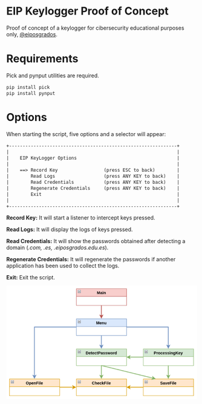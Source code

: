 # EIP Keylogger Proof of Concept
Proof of concept of a keylogger for cibersecurity educational purposes only, <a href="https://eiposgrados.com/programas/master-en-ciberseguridad/">@eiposgrados</a>.

# Requirements
Pick and pynput utilities are required.
```
pip install pick
pip install pynput
```
# Options
When starting the script, five options and a selector will appear:
```
+--------------------------------------------------------------+
|                                                              |
|    EIP KeyLogger Options                                     |
|                                                              |
|    ==> Record Key                 (press ESC to back)        |
|        Read Logs                  (press ANY KEY to back)    |
|        Read Credentials           (press ANY KEY to back)    |
|        Regenerate Credentials     (press ANY KEY to back)    |
|        Exit                                                  |
|                                                              |
+--------------------------------------------------------------+

```
<b>Record Key:</b> It will start a listener to intercept keys pressed.

<b>Read Logs:</b> It will display the logs of keys pressed.

<b>Read Credentials:</b> It will show the passwords obtained after detecting a domain (<i>.com, .es, .eiposgrados.edu.es</i>).

<b>Regenerate Credentials:</b> It will regenerate the passwords if another application has been used to collect the logs.

<b>Exit:</b> Exit the script.


![UML image](uml.jpg)
